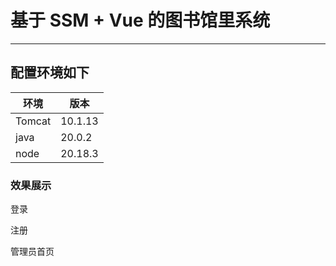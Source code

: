 # 基于 SSM + Vue 的图书馆里系统
* * *
## 配置环境如下
| 环境 | 版本 |
| --- | --- |
| Tomcat | 10.1.13 |
| java | 20.0.2 |
| node | 20.18.3 |


### 效果展示

登录


注册


管理员首页
 


